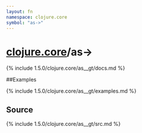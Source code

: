 ```yaml
---
layout: fn
namespace: clojure.core
symbol: "as->"
---
```


# [clojure.core](../)/as->

{% include 1.5.0/clojure.core/as__gt/docs.md %}

##Examples

{% include 1.5.0/clojure.core/as__gt/examples.md %}
## Source
{% include 1.5.0/clojure.core/as__gt/src.md %}

